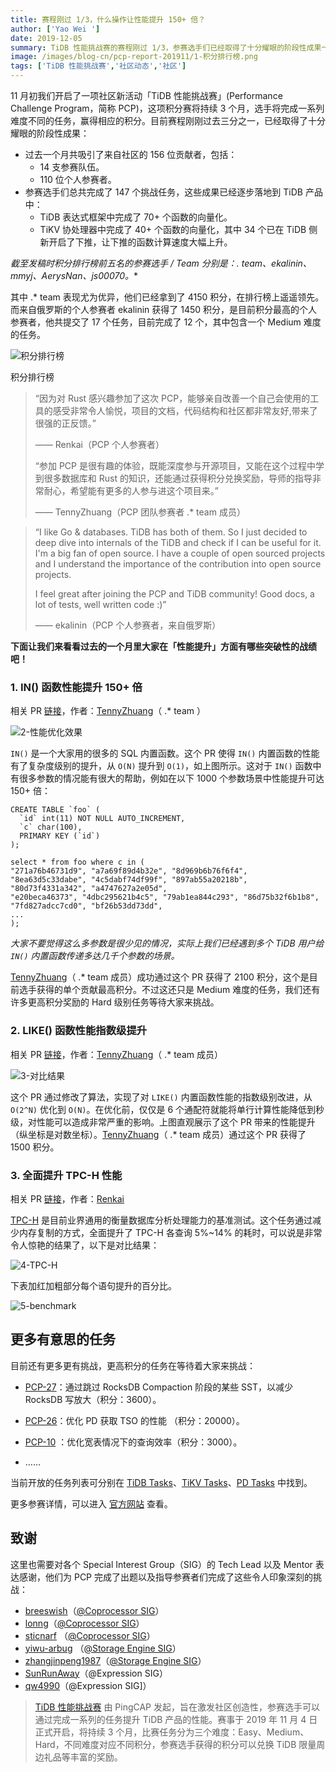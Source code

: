```yaml
---
title: 赛程刚过 1/3，什么操作让性能提升 150+ 倍？
author: ['Yao Wei ']
date: 2019-12-05
summary: TiDB 性能挑战赛的赛程刚过 1/3，参赛选手们已经取得了十分耀眼的阶段性成果～让我们来看看吧！
image: /images/blog-cn/pcp-report-201911/1-积分排行榜.png
tags: ['TiDB 性能挑战赛','社区动态','社区']
---
```


11 月初我们开启了一项社区新活动「TiDB 性能挑战赛」(Performance Challenge Program，简称 PCP)，这项积分赛将持续 3 个月，选手将完成一系列难度不同的任务，赢得相应的积分。目前赛程刚刚过去三分之一，已经取得了十分耀眼的阶段性成果：

+ 过去一个月共吸引了来自社区的 156 位贡献者，包括：
    - 14 支参赛队伍。
    - 110 位个人参赛者。
+ 参赛选手们总共完成了 147 个挑战任务，这些成果已经逐步落地到 TiDB 产品中：
    - TiDB 表达式框架中完成了 70+ 个函数的向量化。
    - TiKV 协处理器中完成了 40+ 个函数的向量化，其中 34 个已在 TiDB 侧新开启了下推，让下推的函数计算速度大幅上升。

**截至发稿时积分排行榜前五名的参赛选手 / Team 分别是：.* team、ekalinin、mmyj、AerysNan、js00070。**

其中 .* team 表现尤为优异，他们已经拿到了 4150 积分，在排行榜上遥遥领先。而来自俄罗斯的个人参赛者 ekalinin 获得了 1450 积分，是目前积分最高的个人参赛者，他共提交了 17 个任务，目前完成了 12 个，其中包含一个 Medium 难度的任务。​

![积分排行榜](https://download.pingcap.com/images/blog/pcp-report-201911/1-积分排行榜.png)

<div class="caption-center">积分排行榜</div>

>“因为对 Rust 感兴趣参加了这次 PCP，能够亲自改善一个自己会使用的工具的感受非常令人愉悦，项目的文档，代码结构和社区都非常友好,带来了很强的正反馈。”
>
>—— Renkai（PCP 个人参赛者）
>
>“参加 PCP 是很有趣的体验，既能深度参与开源项目，又能在这个过程中学到很多数据库和 Rust 的知识，还能通过获得积分兑换奖励，导师的指导非常耐心，希望能有更多的人参与进这个项目来。”
>
>—— TennyZhuang（PCP 团队参赛者 .* team 成员）

>“I like Go & databases. TiDB has both of them. So I just decided to deep dive into internals of the TiDB and check if I can be useful for it. I'm a big fan of open source. I have a couple of open sourced projects and I understand the importance of the contribution into open source projects. 
>
>I feel great after joining the PCP and TiDB community! Good docs, a lot of tests, well written code :)”
>
>—— ekalinin（PCP 个人参赛者，来自俄罗斯）

**下面让我们来看看过去的一个月里大家在「性能提升」方面有哪些突破性的战绩吧！**

### 1. IN() 函数性能提升 150+ 倍

相关 PR [链接](https://github.com/tikv/tikv/pull/6000)，作者：[TennyZhuang](https://github.com/TennyZhuang)（ .* team ）

![2-性能优化效果](https://download.pingcap.com/images/blog/pcp-report-201911/2-性能优化效果.png)

`IN()` 是一个大家用的很多的 SQL 内置函数。这个 PR 使得 `IN()` 内置函数的性能有了复杂度级别的提升，从 `O(N)` 提升到 `O(1)`，如上图所示。这对于 `IN()` 函数中有很多参数的情况能有很大的帮助，例如在以下 1000 个参数场景中性能提升可达 150+ 倍：

```
CREATE TABLE `foo` (
  `id` int(11) NOT NULL AUTO_INCREMENT,
  `c` char(100),
  PRIMARY KEY (`id`)
);

select * from foo where c in (
"271a76b46731d9", "a7a69f89d4b32e", "8d969b6b76f6f4", "8ea63d5c33dabe", "4c5dabf74df99f", "897ab55a20218b", "80d73f4331a342", "a4747627a2e05d",
"e20beca46373", "4dbc295621b4c5", "79ab1ea844c293", "86d75b32f6b1b8", "7fd827adcc7cd0", "bf26b53dd73dd",
...
);
```

*大家不要觉得这么多参数是很少见的情况，实际上我们已经遇到多个 TiDB 用户给 `IN()` 内置函数传递多达几千个参数的场景。*

[TennyZhuang](https://github.com/TennyZhuang)（ .* team 成员）成功通过这个 PR 获得了 2100 积分，这个是目前选手获得的单个贡献最高积分。不过这还只是 Medium 难度的任务，我们还有许多更高积分奖励的 Hard 级别任务等待大家来挑战。

### 2. LIKE() 函数性能指数级提升

相关 PR [链接](https://github.com/tikv/tikv/pull/5866)，作者：[TennyZhuang](https://github.com/TennyZhuang)（ .* team 成员）

![3-对比结果](https://download.pingcap.com/images/blog/pcp-report-201911/3-对比结果.png)

这个 PR 通过修改了算法，实现了对 `LIKE()` 内置函数性能的指数级别改进，从 `O(2^N)` 优化到 `O(N)`。在优化前，仅仅是 6 个通配符就能将单行计算性能降低到秒级，对性能可以造成非常严重的影响。上图直观展示了这个 PR 带来的性能提升（纵坐标是对数坐标）。[TennyZhuang](https://github.com/TennyZhuang)（ .* team 成员）通过这个 PR 获得了 1500 积分。

### 3. 全面提升 TPC-H 性能

相关 PR [链接](https://github.com/tikv/tikv/pull/5979)，作者：[Renkai](https://github.com/Renkai)

[TPC-H](http://www.tpc.org/tpch/) 是目前业界通用的衡量数据库分析处理能力的基准测试。这个任务通过减少内存复制的方式，全面提升了 TPC-H 各查询 5%~14% 的耗时，可以说是非常令人惊艳的结果了，以下是对比结果：

![4-TPC-H](https://download.pingcap.com/images/blog/pcp-report-201911/4-TPC-H.png)

下表加红加粗部分每个语句提升的百分比。

![5-benchmark](https://download.pingcap.com/images/blog/pcp-report-201911/5-benchmark.png)

## 更多有意思的任务

目前还有更多更有挑战，更高积分的任务在等待着大家来挑战：

+ [PCP-27](https://github.com/tikv/rust-rocksdb/issues/375)：通过跳过 RocksDB Compaction 阶段的某些 SST，以减少 RocksDB 写放大（积分：3600）。

+ [PCP-26](https://github.com/pingcap/pd/issues/1847)：优化 PD 获取 TSO 的性能 （积分：20000）。

+ [PCP-10](https://github.com/pingcap/tidb/issues/12979) ：优化宽表情况下的查询效率（积分：3000）。
+ ……

当前开放的任务列表可分别在 [TiDB Tasks](https://github.com/pingcap/tidb/projects/26)、[TiKV Tasks](https://github.com/tikv/tikv/projects/20)、[PD Tasks](https://github.com/pingcap/pd/projects/2) 中找到。

更多参赛详情，可以进入 [官方网站](https://pingcap.com/community-cn/tidb-performance-challenge/) 查看。

## 致谢

这里也需要对各个 Special Interest Group（SIG）的 Tech Lead 以及 Mentor 表达感谢，他们为 PCP 完成了出题以及指导参赛者们完成了这些令人印象深刻的挑战：

+ [breeswish](https://github.com/breeswish)（[@Coprocessor SIG](https://github.com/tikv/community/tree/master/sig/coprocessor)）
+ [lonng](https://github.com/lonng)（[@Coprocessor SIG](https://github.com/tikv/community/tree/master/sig/coprocessor)）
+ [sticnarf](https://github.com/sticnarf) （[@Coprocessor SIG](https://github.com/tikv/community/tree/master/sig/coprocessor)）
+ [yiwu-arbug](https://github.com/yiwu-arbug) （[@Storage Engine SIG](https://github.com/tikv/community/tree/master/sig/engine)）
+ [zhangjinpeng1987](https://github.com/zhangjinpeng1987)（[@Storage Engine SIG](https://github.com/tikv/community/tree/master/sig/engine)）
+ [SunRunAway](https://github.com/SunRunAway)（@Expression SIG）
+ [qw4990](https://github.com/qw4990)（@Expression SIG]）

>[TiDB 性能挑战赛](https://pingcap.com/community-cn/tidb-performance-challenge/) 由 PingCAP 发起，旨在激发社区创造性，参赛选手可以通过完成一系列的任务提升 TiDB 产品的性能。赛事于 2019 年 11 月 4 日正式开启，将持续 3 个月，比赛任务分为三个难度：Easy、Medium、Hard，不同难度对应不同积分，参赛选手获得的积分可以兑换 TiDB 限量周边礼品等丰富的奖励。
